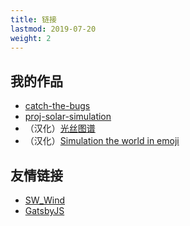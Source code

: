 ```yaml
---
title: 链接
lastmod: 2019-07-20
weight: 2
---
```


## 我的作品

- [catch-the-bugs](https://problem233.github.io/catch-the-bugs/)
- [proj-solar-simulation](https://problem233.github.io/proj-solar-simulation/)
- （汉化）[光丝图谱](https://problem233.github.io/silk/)
- （汉化）[Simulation the world in emoji](https://problem233.github.io/simulating/model/)

## 友情链接

- [SW_Wind](https://swwind.me/)
- [GatsbyJS](https://www.gatsbyjs.org/)
